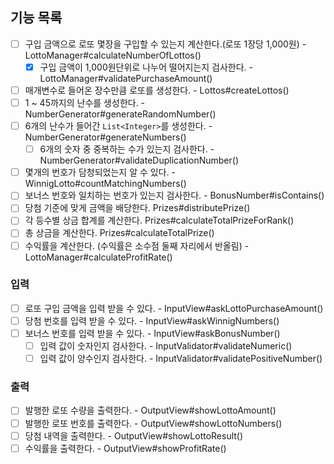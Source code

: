 ## 기능 목록

- [ ] 구입 금액으로 로또 몇장을 구입할 수 있는지 계산한다.(로또 1장당 1,000원) - LottoManager#calculateNumberOfLottos()
  - [x] 구입 금액이 1,000원단위로 나누어 떨어지는지 검사한다. - LottoManager#validatePurchaseAmount()
- [ ] 매개변수로 들어온 장수만큼 로또를 생성한다. - Lottos#createLottos()
- [ ] 1 ~ 45까지의 난수를 생성한다. - NumberGenerator#generateRandomNumber()
- [ ] 6개의 난수가 들어간 `List<Integer>`를 생성한다. - NumberGenerator#generateNumbers()
  - [ ] 6개의 숫자 중 중복하는 수가 있는지 검사한다. - NumberGenerator#validateDuplicationNumber()

- [ ] 몇개의 번호가 담청되었는지 알 수 있다. - WinnigLotto#countMatchingNumbers()
- [ ] 보너스 번호와 일치하는 번호가 있는지 검사한다. - BonusNumber#isContains()
- [ ] 당첨 기준에 맞게 금액을 배당한다. Prizes#distributePrize()
- [ ] 각 등수별 상금 합계를 계산한다. Prizes#calculateTotalPrizeForRank()
- [ ] 총 상금을 계산한다. Prizes#calculateTotalPrize()
- [ ] 수익률을 계산한다. (수익률은 소수점 둘째 자리에서 반올림) - LottoManager#calculateProfitRate()

### 입력
- [ ] 로또 구입 금액을 입력 받을 수 있다. - InputView#askLottoPurchaseAmount()
- [ ] 당첨 번호를 입력 받을 수 있다. - InputView#askWinnigNumbers()
- [ ] 보너스 번호를 입력 받을 수 있다. - InputView#askBonusNumber()
    - [ ] 입력 값이 숫자인지 검사한다. - InputValidator#validateNumeric()
    - [ ] 입력 값이 양수인지 검사한다. - InputValidator#validatePositiveNumber()
      
### 출력
- [ ] 발행한 로또 수량을 출력한다. - OutputView#showLottoAmount()
- [ ] 발행한 로또 번호를 출력한다. - OutputView#showLottoNumbers()
- [ ] 당첨 내역을 출력한다. - OutputView#showLottoResult()
- [ ] 수익률을 출력한다. - OutputView#showProfitRate()